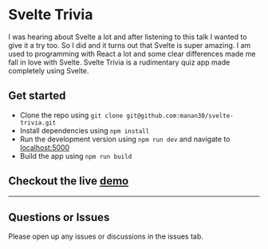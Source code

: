 # Svelte Trivia

I was hearing about Svelte a lot and after listening to this talk I wanted to give it a try too. So I did and it turns out that Svelte is super amazing. I am used to programming with React a lot and some clear differences made me fall in love with Svelte. Svelte Trivia is a rudimentary quiz app made completely using Svelte.

## Get started

- Clone the repo using `git clone git@github.com:manan30/svelte-trivia.git`
- Install dependencies using `npm install`
- Run the development version using `npm run dev` and navigate to [localhost:5000](http://localhost:5000)
- Build the app using `npm run build`

## Checkout the live [demo](https://manan30.github.io/svelte-trivia/)

---

## Questions or Issues

Please open up any issues or discussions in the issues tab.
